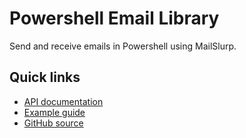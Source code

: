 # Powershell Email Library

Send and receive emails in Powershell using MailSlurp.

## Quick links

- [API documentation](https://docs.mailslurp.com/api/)
- [Example guide](https://www.mailslurp.com/blog/powershell-send-email/)
- [GitHub source](https://github.com/mailslurp/mailslurp-client-powershell)
